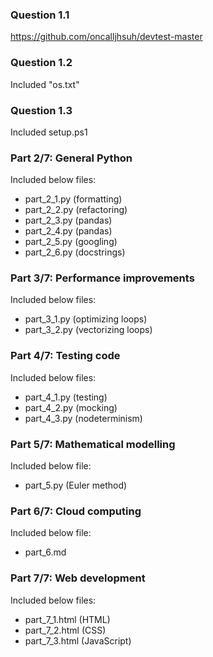 ### Question 1.1
https://github.com/oncalljhsuh/devtest-master

### Question 1.2
Included "os.txt"

### Question 1.3
Included setup.ps1

### Part 2/7: General Python
Included below files:
- part_2_1.py (formatting)
- part_2_2.py (refactoring)
- part_2_3.py (pandas)
- part_2_4.py (pandas)
- part_2_5.py (googling)
- part_2_6.py (docstrings)

### Part 3/7: Performance improvements
Included below files:
- part_3_1.py (optimizing loops)
- part_3_2.py (vectorizing loops)

### Part 4/7: Testing code
Included below files:
- part_4_1.py (testing)
- part_4_2.py (mocking)
- part_4_3.py (nodeterminism)

### Part 5/7: Mathematical modelling
Included below file:
- part_5.py (Euler method)

### Part 6/7: Cloud computing
Included below file:
- part_6.md

### Part 7/7: Web development
Included below files:
- part_7_1.html (HTML)
- part_7_2.html (CSS)
- part_7_3.html (JavaScript)
